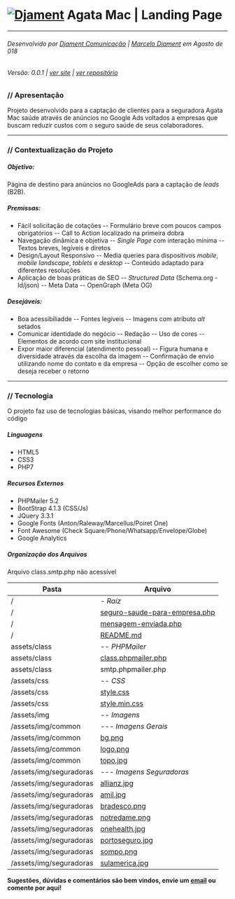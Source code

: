 # [![Djament](https://djament.com.br/assets/img/logo-20x20.png)](https://djament.com.br) Agata Mac | Landing Page
___
###### Desenvolvido por [Djament Comunicação] | [Marcelo Diament] em Agosto de 018
###### Versão: 0.0.1 | [ver site] | [ver repositório]

### // Apresentação
Projeto desenvolvido para a captação de clientes para a seguradora Agata Mac saúde através de anúncios no Google Ads voltados a empresas que buscam reduzir custos com o seguro saúde de seus colaboradores.

---

### // Contextualização do Projeto

##### Objetivo:
Página de destino para anúncios no GoogleAds para a captação de *leads* (B2B).

##### Premissas:
- Fácil solicitação de cotações
-- Formulário breve com poucos campos obrigatórios
-- Call to Action localizado na primeira dobra
- Navegação dinâmica e objetiva
-- *Single Page* com interação mínima
-- Textos breves, legíveis e diretos
- Design/Layout Responsivo
-- Media queries para dispositivos *mobile*, *mobile landscape*, *tablets* e *desktop*
-- Conteúdo adaptado para diferentes resoluções
- Aplicação de boas práticas de SEO
-- *Structured Data* (Schema.org - ld/json)
-- Meta Data
-- OpenGraph (Meta OG)


##### Desejáveis:
- Boa acessibiliadde
-- Fontes legíveis
-- Imagens com atributo *alt* setados
- Comunicar identidade do negócio
-- Redação
-- Uso de cores
-- Elementos de acordo com site institucional
- Expor maior diferencial (atendimento pessoal)
-- Figura humana e diversidade através da escolha da imagem
-- Confirmação de envio utilizando nome do contato e da empresa
-- Opção de escolher como se deseja receber o retorno

---

### // Tecnologia
O projeto faz uso de tecnologias básicas, visando melhor performance do código

##### Linguagens
- HTML5
- CSS3
- PHP7

##### Recursos Externos
- PHPMailer 5.2
- BootStrap 4.1.3 (CSS/Js)
- JQuery 3.3.1
- Google Fonts (Anton/Raleway/Marcellus/Poiret One)
- Font Awesome (Check Square/Phone/Whatsapp/Envelope/Globe)
- Google Analytics


##### Organização dos Arquivos

Arquivo class.smtp.php não acessível

| Pasta | Arquivo |
| ------ | ------ |
| / | - *Raíz* |
| / | [seguro-saude-para-empresa.php][index] |
| / | [mensagem-enviada.php][enviado] |
| / | [README.md][readme] |
| assets/class | -- *PHPMailer* |
| assets/class | [class.phpmailer.php][phpmailer] |
| assets/class | smtp.phpmailer.php |
| /assets/css | -- *CSS* |
| /assets/css | [style.css][css] |
| /assets/css | [style.min.css][cssmin] |
| /assets/img | -- *Imagens* |
| /assets/img/common | --- *Imagens Gerais* |
| /assets/img/common | [bg.png][bg] |
| /assets/img/common | [logo.png][logo] |
| /assets/img/common | [topo.jpg][topo] |
| /assets/img/seguradoras | --- *Imagens Seguradoras* |
| /assets/img/seguradoras | [allianz.jpg][allianz] |
| /assets/img/seguradoras | [amil.jpg][amil] |
| /assets/img/seguradoras | [bradesco.png][bradesco] |
| /assets/img/seguradoras | [notredame.png][notredame] |
| /assets/img/seguradoras | [onehealth.jpg][onehealth] |
| /assets/img/seguradoras | [portoseguro.jpg][portoseguro] |
| /assets/img/seguradoras | [sompo.png][sompo] |
| /assets/img/seguradoras | [sulamerica.jpg][sulamerica] |



**Sugestões, dúvidas e comentários são bem vindos, envie um [email] ou comente por aqui!**

   [Marcelo Diament]: <https://github.com/Marcelo-Diament>
   [Djament Comunicação]: <https://djament.com.br>
   [email]: <mailto:contato@djament.com.br>
   [ver site]: <https://agatamacsaude.com.br/seguro-saude-para-empresa>
   [ver repositório]: <https://github.com/Djament/agatamac-lp-segurosaude>
   [index]: <https://github.com/Djament/agatamac-lp-segurosaude/blob/master/seguro-saude-para-empresa.php>
   [enviado]: <https://github.com/Djament/agatamac-lp-segurosaude/blob/master/mensagem-enviada.php>
   [readme]: <https://github.com/Djament/agatamac-lp-segurosaude/blob/master/README.md>
   [phpmailer]: <https://github.com/Djament/agatamac-lp-segurosaude/blob/master/assets/class/class.phpmailer.php>
   [css]: <https://github.com/Djament/agatamac-lp-segurosaude/blob/master/assets/css/style.css>
   [cssmin]: <#>
   [bg]: <https://github.com/Djament/agatamac-lp-segurosaude/blob/master/assets/img/common/bg.png>
   [logo]: <https://github.com/Djament/agatamac-lp-segurosaude/blob/master/assets/img/common/logo.png>
   [topo]: <https://github.com/Djament/agatamac-lp-segurosaude/blob/master/assets/img/common/topo.jpg>
   [allianz]: <https://github.com/Djament/agatamac-lp-segurosaude/blob/master/assets/img/seguradoras/allianz.jpg>
   [amil]: <https://github.com/Djament/agatamac-lp-segurosaude/blob/master/assets/img/seguradoras/amil.jpg>
   [bradesco]: <https://github.com/Djament/agatamac-lp-segurosaude/blob/master/assets/img/seguradoras/bradesco.png>
   [notredame]: <https://github.com/Djament/agatamac-lp-segurosaude/blob/master/assets/img/seguradoras/notredame.png>
   [onehealth]: <https://github.com/Djament/agatamac-lp-segurosaude/blob/master/assets/img/seguradoras/onehealth.jpg>
   [portoseguro]: <https://github.com/Djament/agatamac-lp-segurosaude/blob/master/assets/img/seguradoras/portoseguro.jpg>
   [sompo]: <https://github.com/Djament/agatamac-lp-segurosaude/blob/master/assets/img/seguradoras/sompo.png>
   [sulamerica]: <https://github.com/Djament/agatamac-lp-segurosaude/blob/master/assets/img/seguradoras/sulamerica.jpg>
